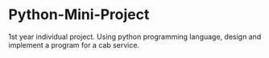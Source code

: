# Python-Mini-Project
1st year individual project.
Using python programming language, design and implement a program for a cab service.
